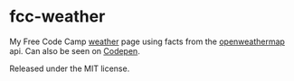 # fcc-weather

My Free Code Camp [weather](https://www.freecodecamp.com/challenges/show-the-local-weather) page using facts from the [openweathermap](http://openweathermap.org) api. Can also be seen on [Codepen](http://codepen.io/romorin/pen/YWzMvO).

Released under the MIT license.


